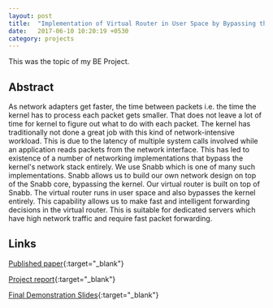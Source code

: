 ```yaml
---
layout: post
title:  "Implementation of Virtual Router in User Space by Bypassing the Kernel using Snabb"
date:   2017-06-10 10:20:19 +0530
category: projects
---
```


This was the topic of my BE Project.

## Abstract
As network adapters get faster, the time between packets i.e. the time the kernel has to process each packet gets smaller. That does not leave a lot of time for kernel to figure out what to do with each packet. The kernel has traditionally not done a great job with this kind of network-intensive workload. This is due to the latency of multiple system calls involved while an application reads packets from the network interface. This has led to existence of a number of networking implementations that bypass the kernel's network stack entirely. We use Snabb which is one of many such implementations. Snabb allows us to build our own network design on top of the Snabb core, bypassing the kernel. Our virtual router is built on top of Snabb. The virtual router runs in user space and also bypasses the kernel entirely. This capability allows us to make fast and intelligent forwarding decisions in the virtual router. This is suitable for dedicated servers which have high network traffic and require fast packet forwarding.


## Links 
[Published paper](http://ijarcce.com/upload/2017/june-17/IJARCCE%2067.pdf){:target="_blank"}

[Project report](https://drive.google.com/file/d/0BzDiqW98EP5dLUZOeTB1WHktdWUwbmNudnUxazRmSjJNVE80/view?usp=sharing){:target="_blank"}

[Final Demonstration Slides](https://docs.google.com/presentation/d/1vEibUEoe_LRO_fN9uTP5lzyjItHd-6swrcsh0d7wTKU/edit?usp=sharing){:target="_blank"}